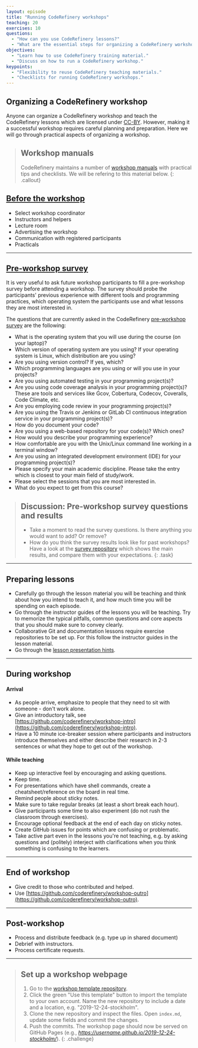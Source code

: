 ```yaml
---
layout: episode
title: "Running CodeRefinery workshops"
teaching: 20
exercises: 10
questions:
  - "How can you use CodeRefinery lessons?"
  - "What are the essential steps for organizing a CodeRefinery workshop?"
objectives:
  - "Learn how to use CodeRefinery training material."
  - "Discuss on how to run a CodeRefinery workshop."
keypoints:
  - "Flexibility to reuse CodeRefinery teaching materials."
  - "Checklists for running CodeRefinery workshops."
---
```


## Organizing a CodeRefinery workshop

Anyone can organize a CodeRefinery workshop and teach the CodeRefinery lessons which are 
licensed under [CC-BY](https://creativecommons.org/licenses/by/4.0/).
However, making it a successful workshop requires careful planning and preparation. Here we will go 
through practical aspects of organizing a workshop. 

> ## Workshop manuals
> CodeRefinery maintains a number of [workshop manuals](https://github.com/coderefinery/manuals/) 
> with practical tips and checklists. We will be refering to this material below.
{: .callout}

## [Before the workshop](https://github.com/coderefinery/manuals/blob/master/workshop-administration.md#before-the-workshop)

- Select workshop coordinator
- Instructors and helpers
- Lecture room
- Advertising the workshop
- Communication with registered participants 
- Practicals

---

## [Pre-workshop survey](https://github.com/coderefinery/pre-workshop-survey)

It is very useful to ask future workshop participants to fill a pre-workshop survey before 
attending a workshop. The survey should probe the participants' previous experience 
with different tools and programming practices, which operating system the participants use 
and what lessons they are most interested in. 

The questions that are currently asked in the CodeRefinery 
[pre-workshop survey](https://github.com/coderefinery/pre-workshop-survey)
are the following:
- What is the operating system that you will use during the course (on your laptop)?
- Which version of operating system are you using? If your operating system is Linux, which distribution are you using? 
- Are you using version control? If yes, which?
- Which programming languages are you using or will you use in your projects?
- Are you using automated testing in your programming project(s)?
- Are you using code coverage analysis in your programming project(s)? These are tools and services like Gcov, Cobertura, Codecov, Coveralls, Code Climate, etc.
- Are you employing code review in your programming project(s)?
- Are you using the Travis or Jenkins or GitLab CI continuous integration service in your programming project(s)?
- How do you document your code?
- Are you using a web-based repository for your code(s)? Which ones?
- How would you describe your programming experience?
- How comfortable are you with the Unix/Linux command line working in a terminal window?
- Are you using an integrated development environment (IDE) for your programming project(s)?
- Please specify your main academic discipline. Please take the entry which is closest to your main field of study/work.
- Please select the sessions that you are most interested in.
- What do you expect to get from this course?

> ## Discussion: Pre-workshop survey questions and results
> 
> - Take a moment to read the survey questions. Is there anything you would want to add? Or remove?
> - How do you think the survey results look like for past workshops? Have a look at the
>   [survey repository](https://github.com/coderefinery/pre-workshop-survey) which shows the 
>   main results, and compare them with your expectations.
{: .task}

---

## Preparing lessons

- Carefully go through the lesson material you will be teaching and think about how you 
  intend to teach it, and how much time you will be spending on each episode.
- Go through the instructor guides of the lessons you will be teaching. Try to memorize the 
  typical pitfalls, common questions and core aspects that you should make sure to convey clearly.
- Collaborative Git and documentation lessons require exercise repositories to be set up. 
  For this follow the instructor guides in the lesson material.
- Go through the [lesson presentation hints](https://github.com/coderefinery/manuals/blob/master/presenting.md).

---

## During workshop

#### Arrival 

- As people arrive, emphasize to people that they need to sit with someone - don't work alone.
- Give an introductory talk, see [https://github.com/coderefinery/workshop-intro](https://github.com/coderefinery/workshop-intro).
- Have a 10 minute ice-breaker session where participants and instructors introduce themselves 
  and either describe their research in 2-3 sentences or what they hope to get out of the workshop.

#### While teaching

- Keep up interactive feel by encouraging and asking questions.
- Keep time.
- For presentations which have shell commands, create a cheatsheet/reference on the board in real time.
- Remind people about sticky notes.
- Make sure to take regular breaks (at least a short break each hour).
- Give participants some time to also experiment (do not rush the classroom through exercises).
- Encourage optional feedback at the end of each day on sticky notes.
- Create GitHub issues for points which are confusing or problematic.
- Take active part even in the lessons you're not teaching, e.g. by asking questions and (politely) interject with clarifications when you think something is confusing to the learners.

---

## End of workshop

- Give credit to those who contributed and helped.
- Use [https://github.com/coderefinery/workshop-outro](https://github.com/coderefinery/workshop-outro).

---

## Post-workshop

- Process and distribute feedback (e.g. type up in shared document)
- Debrief with instructors.
- Process certificate requests.

---

> ## Set up a workshop webpage
>
> 1. Go to the [workshop template repository](https://github.com/coderefinery/template-workshop-webpage). 
> 2. Click the green "Use this template" button to import the template to your own account. 
>    Name the new repository to include a date and a location, e.g. "2019-12-24-stockholm".
> 3. Clone the new repository and inspect the files. Open `index.md`, update some fields and commit the changes.
> 4. Push the commits. The workshop page should now be served on GitHub Pages
>    (e.g., *https://username.github.io/2019-12-24-stockholm/*).
{: .challenge}


